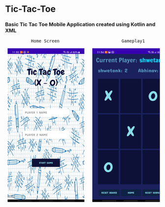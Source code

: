 # Tic-Tac-Toe
### Basic Tic Tac Toe Mobile Application created using Kotlin and XML

<pre>
          Home Screen                        Gameplay1                      Result   
          
 <img src="https://github.com/Shwetank14/Tic-Tac-Toe/blob/master/screens/Img1.jpg" width="250" height="500" />   <img src="https://github.com/Shwetank14/Tic-Tac-Toe/blob/master/screens/Img2.jpg" width="250" height="500" />  <img src="https://github.com/Shwetank14/Tic-Tac-Toe/blob/master/screens/Img3.jpg" width="250" height="500" />
 
 </pre>
